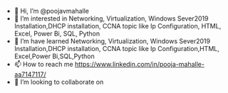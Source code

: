- 👋 Hi, I’m @poojavmahalle
- 👀 I’m interested in Networking, Virtualization, Windows Sever2019 Installation,DHCP installation, CCNA topic like Ip Configuration,  HTML, Excel, Power Bi, SQL, Python
- 🌱 I’m have learned Networking, Virtualization, Windows Sever2019 Installation,DHCP installation, CCNA topic like Ip Configuration,HTML, Excel,Power Bi,SQL,Python
- 📫 How to reach me https://www.linkedin.com/in/pooja-mahalle-aa7147117/
-  💞️ I’m looking to collaborate on

<!---
poojavmahalle/poojavmahalle is a ✨ special ✨ repository because its `README.md` (this file) appears on your GitHub profile.
You can click the Preview link to take a look at your changes.
--->
